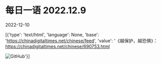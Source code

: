 # 每日一语 2022.12.9

2022-12-10

[{'type': 'text/html', 'language': None, 'base': 'https://chinadigitaltimes.net/chinese/feed', 'value': '《越保护，越恐惧》：https://chinadigitaltimes.net/chinese/690753.html

![GitHub](https://chinadigitaltimes.net/chinese/files/2022/12/image-1670643780914.png)'}]